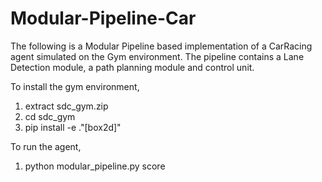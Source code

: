 # Modular-Pipeline-Car
The following is a Modular Pipeline based implementation of a CarRacing agent simulated on the Gym environment. The pipeline contains a Lane Detection module, a path planning module and control unit.


To install the gym environment,<br>
1) extract sdc_gym.zip<br>
2) cd sdc_gym<br>
3) pip install -e ."[box2d]"<br>


To run the agent,<br>
1) python modular_pipeline.py score





